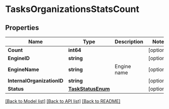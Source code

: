 # TasksOrganizationsStatsCount

## Properties

Name | Type | Description | Notes
------------ | ------------- | ------------- | -------------
**Count** | **int64** |  | [optional] 
**EngineID** | **string** |  | [optional] 
**EngineName** | **string** | Engine name | [optional] 
**InternalOrganizationID** | **string** |  | [optional] 
**Status** | [**TaskStatusEnum**](TaskStatusEnum.md) |  | [optional] 

[[Back to Model list]](../README.md#documentation-for-models) [[Back to API list]](../README.md#documentation-for-api-endpoints) [[Back to README]](../README.md)


